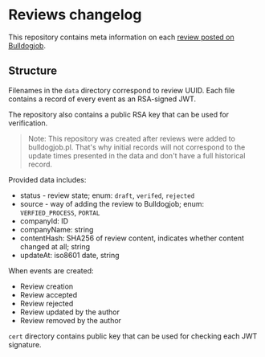 # Reviews changelog

This repository contains meta information on each [review posted on Bulldogjob](https://bulldogjob.pl/companies/profiles).

## Structure

Filenames in the `data` directory correspond to review UUID. Each file contains a record of every event as an RSA-signed JWT.

The repository also contains a public RSA key that can be used for verification.

> Note: This repository was created after reviews were added to bulldogjob.pl. That's why initial records will not correspond to the update times presented in the data and don't have a full historical record.

Provided data includes:
- status - review state; enum: `draft`, `verifed`, `rejected`
- source - way of adding the review to Bulldogjob; enum: `VERFIED_PROCESS`, `PORTAL`
- companyId: ID
- companyName: string
- contentHash: SHA256 of review content, indicates whether content changed at all; string
- updateAt: iso8601 date, string

When events are created:
- Review creation
- Review accepted
- Review rejected
- Review updated by the author
- Review removed by the author

`cert` directory contains public key that can be used for checking each JWT signature.